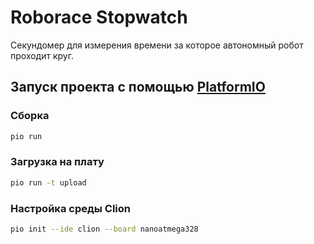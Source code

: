 # Roborace Stopwatch

Секундомер для измерения времени за которое автономный робот проходит круг.

## Запуск проекта с помощью [PlatformIO](http://platformio.org/)

### Сборка 
```bash
pio run
```

### Загрузка на плату
```bash
pio run -t upload
```

### Настройка среды Clion
```bash
pio init --ide clion --board nanoatmega328
```

